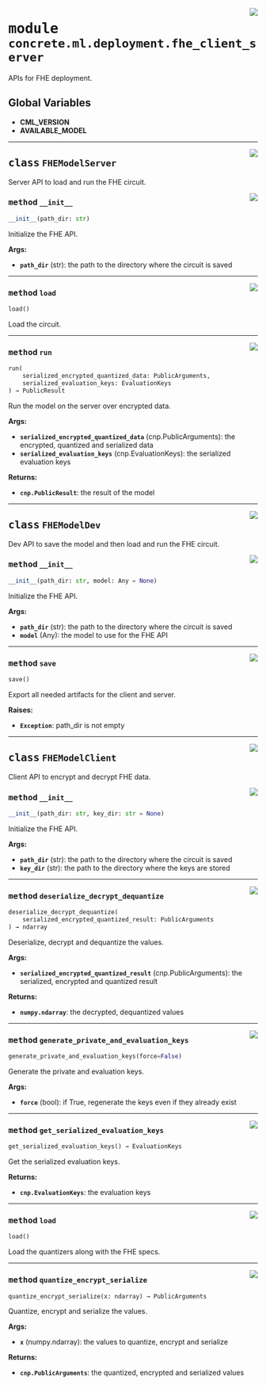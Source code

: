 <!-- markdownlint-disable -->

<a href="https://github.com/zama-ai/concrete-ml-internal/tree/main/src/concrete/ml/deployment/fhe_client_server.py#L0"><img align="right" style="float:right;" src="https://img.shields.io/badge/-source-cccccc?style=flat-square"></a>

# <kbd>module</kbd> `concrete.ml.deployment.fhe_client_server`

APIs for FHE deployment.

## **Global Variables**

- **CML_VERSION**
- **AVAILABLE_MODEL**

______________________________________________________________________

<a href="https://github.com/zama-ai/concrete-ml-internal/tree/main/src/concrete/ml/deployment/fhe_client_server.py#L58"><img align="right" style="float:right;" src="https://img.shields.io/badge/-source-cccccc?style=flat-square"></a>

## <kbd>class</kbd> `FHEModelServer`

Server API to load and run the FHE circuit.

<a href="https://github.com/zama-ai/concrete-ml-internal/tree/main/src/concrete/ml/deployment/fhe_client_server.py#L63"><img align="right" style="float:right;" src="https://img.shields.io/badge/-source-cccccc?style=flat-square"></a>

### <kbd>method</kbd> `__init__`

```python
__init__(path_dir: str)
```

Initialize the FHE API.

**Args:**

- <b>`path_dir`</b> (str):  the path to the directory where the circuit is saved

______________________________________________________________________

<a href="https://github.com/zama-ai/concrete-ml-internal/tree/main/src/concrete/ml/deployment/fhe_client_server.py#L75"><img align="right" style="float:right;" src="https://img.shields.io/badge/-source-cccccc?style=flat-square"></a>

### <kbd>method</kbd> `load`

```python
load()
```

Load the circuit.

______________________________________________________________________

<a href="https://github.com/zama-ai/concrete-ml-internal/tree/main/src/concrete/ml/deployment/fhe_client_server.py#L79"><img align="right" style="float:right;" src="https://img.shields.io/badge/-source-cccccc?style=flat-square"></a>

### <kbd>method</kbd> `run`

```python
run(
    serialized_encrypted_quantized_data: PublicArguments,
    serialized_evaluation_keys: EvaluationKeys
) → PublicResult
```

Run the model on the server over encrypted data.

**Args:**

- <b>`serialized_encrypted_quantized_data`</b> (cnp.PublicArguments):  the encrypted, quantized  and serialized data
- <b>`serialized_evaluation_keys`</b> (cnp.EvaluationKeys):  the serialized evaluation keys

**Returns:**

- <b>`cnp.PublicResult`</b>:  the result of the model

______________________________________________________________________

<a href="https://github.com/zama-ai/concrete-ml-internal/tree/main/src/concrete/ml/deployment/fhe_client_server.py#L107"><img align="right" style="float:right;" src="https://img.shields.io/badge/-source-cccccc?style=flat-square"></a>

## <kbd>class</kbd> `FHEModelDev`

Dev API to save the model and then load and run the FHE circuit.

<a href="https://github.com/zama-ai/concrete-ml-internal/tree/main/src/concrete/ml/deployment/fhe_client_server.py#L112"><img align="right" style="float:right;" src="https://img.shields.io/badge/-source-cccccc?style=flat-square"></a>

### <kbd>method</kbd> `__init__`

```python
__init__(path_dir: str, model: Any = None)
```

Initialize the FHE API.

**Args:**

- <b>`path_dir`</b> (str):  the path to the directory where the circuit is saved
- <b>`model`</b> (Any):  the model to use for the FHE API

______________________________________________________________________

<a href="https://github.com/zama-ai/concrete-ml-internal/tree/main/src/concrete/ml/deployment/fhe_client_server.py#L173"><img align="right" style="float:right;" src="https://img.shields.io/badge/-source-cccccc?style=flat-square"></a>

### <kbd>method</kbd> `save`

```python
save()
```

Export all needed artifacts for the client and server.

**Raises:**

- <b>`Exception`</b>:  path_dir is not empty

______________________________________________________________________

<a href="https://github.com/zama-ai/concrete-ml-internal/tree/main/src/concrete/ml/deployment/fhe_client_server.py#L210"><img align="right" style="float:right;" src="https://img.shields.io/badge/-source-cccccc?style=flat-square"></a>

## <kbd>class</kbd> `FHEModelClient`

Client API to encrypt and decrypt FHE data.

<a href="https://github.com/zama-ai/concrete-ml-internal/tree/main/src/concrete/ml/deployment/fhe_client_server.py#L215"><img align="right" style="float:right;" src="https://img.shields.io/badge/-source-cccccc?style=flat-square"></a>

### <kbd>method</kbd> `__init__`

```python
__init__(path_dir: str, key_dir: str = None)
```

Initialize the FHE API.

**Args:**

- <b>`path_dir`</b> (str):  the path to the directory where the circuit is saved
- <b>`key_dir`</b> (str):  the path to the directory where the keys are stored

______________________________________________________________________

<a href="https://github.com/zama-ai/concrete-ml-internal/tree/main/src/concrete/ml/deployment/fhe_client_server.py#L301"><img align="right" style="float:right;" src="https://img.shields.io/badge/-source-cccccc?style=flat-square"></a>

### <kbd>method</kbd> `deserialize_decrypt_dequantize`

```python
deserialize_decrypt_dequantize(
    serialized_encrypted_quantized_result: PublicArguments
) → ndarray
```

Deserialize, decrypt and dequantize the values.

**Args:**

- <b>`serialized_encrypted_quantized_result`</b> (cnp.PublicArguments):  the serialized, encrypted  and quantized result

**Returns:**

- <b>`numpy.ndarray`</b>:  the decrypted, dequantized values

______________________________________________________________________

<a href="https://github.com/zama-ai/concrete-ml-internal/tree/main/src/concrete/ml/deployment/fhe_client_server.py#L266"><img align="right" style="float:right;" src="https://img.shields.io/badge/-source-cccccc?style=flat-square"></a>

### <kbd>method</kbd> `generate_private_and_evaluation_keys`

```python
generate_private_and_evaluation_keys(force=False)
```

Generate the private and evaluation keys.

**Args:**

- <b>`force`</b> (bool):  if True, regenerate the keys even if they already exist

______________________________________________________________________

<a href="https://github.com/zama-ai/concrete-ml-internal/tree/main/src/concrete/ml/deployment/fhe_client_server.py#L274"><img align="right" style="float:right;" src="https://img.shields.io/badge/-source-cccccc?style=flat-square"></a>

### <kbd>method</kbd> `get_serialized_evaluation_keys`

```python
get_serialized_evaluation_keys() → EvaluationKeys
```

Get the serialized evaluation keys.

**Returns:**

- <b>`cnp.EvaluationKeys`</b>:  the evaluation keys

______________________________________________________________________

<a href="https://github.com/zama-ai/concrete-ml-internal/tree/main/src/concrete/ml/deployment/fhe_client_server.py#L233"><img align="right" style="float:right;" src="https://img.shields.io/badge/-source-cccccc?style=flat-square"></a>

### <kbd>method</kbd> `load`

```python
load()
```

Load the quantizers along with the FHE specs.

______________________________________________________________________

<a href="https://github.com/zama-ai/concrete-ml-internal/tree/main/src/concrete/ml/deployment/fhe_client_server.py#L282"><img align="right" style="float:right;" src="https://img.shields.io/badge/-source-cccccc?style=flat-square"></a>

### <kbd>method</kbd> `quantize_encrypt_serialize`

```python
quantize_encrypt_serialize(x: ndarray) → PublicArguments
```

Quantize, encrypt and serialize the values.

**Args:**

- <b>`x`</b> (numpy.ndarray):  the values to quantize, encrypt and serialize

**Returns:**

- <b>`cnp.PublicArguments`</b>:  the quantized, encrypted and serialized values
